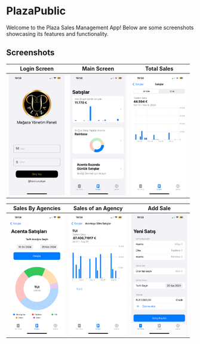 # PlazaPublic

Welcome to the Plaza Sales Management App! Below are some screenshots showcasing its features and functionality.


## Screenshots

| Login Screen              | Main Screen              | Total Sales              |
|------------------------|-----------------------|-----------------------|
| <img src="Images/IMG_0486.PNG" alt="Screen 1" width="150"> | <img src="Images/IMG_0481.PNG" alt="Screen 2" width="150"> | <img src="Images/IMG_0482.PNG" alt="Screen 3" width="150"> |

| Sales By Agencies     | Sales of an Agency              | Add Sale              |
|------------------------|-----------------------|-----------------------|
| <img src="Images/IMG_0484.PNG" alt="Screen 4" width="150"> | <img src="Images/IMG_0485.PNG" alt="Screen 5" width="150"> | <img src="Images/IMG_0480.PNG" alt="Screen 6" width="150"> |

